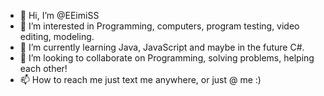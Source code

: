 - 👋 Hi, I’m @EEimiSS
- 👀 I’m interested in Programming, computers, program testing, video editing, modeling.
- 🌱 I’m currently learning Java, JavaScript and maybe in the future C#.
- 💞️ I’m looking to collaborate on Programming, solving problems, helping each other!
- 📫 How to reach me just text me anywhere, or just @ me :)

<!---
EEimiSS/EEimiSS is a ✨ special ✨ repository because its `README.md` (this file) appears on your GitHub profile.
You can click the Preview link to take a look at your changes.
--->

